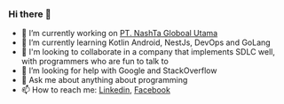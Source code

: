### Hi there 👋

<!--
**rifanid98/rifanid98** is a ✨ _special_ ✨ repository because its `README.md` (this file) appears on your GitHub profile.

Here are some ideas to get you started:

- 🔭 I’m currently working on ...
- 🌱 I’m currently learning ...
- 👯 I’m looking to collaborate on ...
- 🤔 I’m looking for help with ...
- 💬 Ask me about ...
- 📫 How to reach me: ...
- 😄 Pronouns: ...
- ⚡ Fun fact: ...
-->
- 🔭 I’m currently working on [PT. NashTa Globoal Utama](https://nashta.co.id/)
- 🌱 I’m currently learning Kotlin Android, NestJs, DevOps and GoLang
- 👯 I'm looking to collaborate in a company that implements SDLC well, with programmers who are fun to talk to
- 🤔 I’m looking for help with Google and StackOverflow
- 💬 Ask me about anything about programming
- 📫 How to reach me: [Linkedin](https://www.linkedin.com/in/adnin-rifandi/), [Facebook](https://web.facebook.com/adnin.rifandi754)

